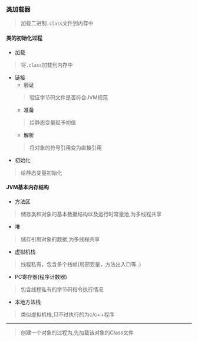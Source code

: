 ### 类加载器

> 加载二进制`.class`文件到内存中

#### 类的初始化过程
- 加载
> 将`.class`加载到内存中
- 链接
    - 验证
    > 验证字节码文件是否符合JVM规范
    - 准备
    > 给静态变量赋予初值
    - 解析
    > 将对象的符号引用变为直接引用
- 初始化
> 给静态变量初始化

#### JVM基本内存结构

- 方法区
> 储存类和对象的基本数据结构以及运行时常量池,为多线程共享
- 堆
> 储存引用对象的数据,为多线程共享
- 虚拟机栈
> 线程私有，包含多个栈帧(局部变量，方法出入口等..)
- PC寄存器(程序计数器)
> 包含线程私有的字节码指令执行情况
- 本地方法栈
> 类似虚拟机栈,只不过执行的为c/c++程序

---
> 创建一个对象的过程为,先加载该对象的Class文件